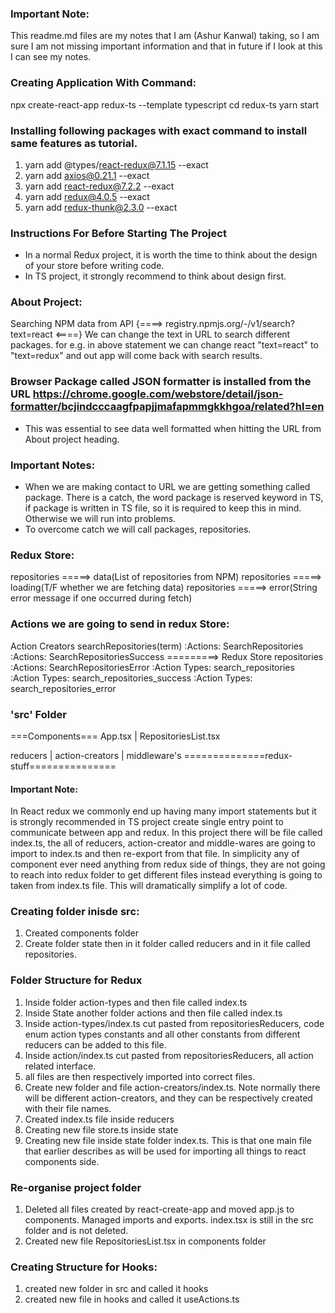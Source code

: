 ### Important Note:
  This readme.md files are my notes that I am (Ashur Kanwal) taking, so I am sure I am not missing important information and that in future if I look at this I can see my notes.  
### Creating Application With Command: 
  npx create-react-app redux-ts --template typescript
  cd redux-ts
  yarn start

### Installing following packages with exact command to install same features as tutorial.
1. yarn add @types/react-redux@7.1.15 --exact
2. yarn add axios@0.21.1 --exact
3. yarn add react-redux@7.2.2 --exact
4. yarn add redux@4.0.5 --exact   
5. yarn add redux-thunk@2.3.0 --exact   

### Instructions For Before Starting The Project
- In a normal Redux project, it is worth the time to think about the design of your store before writing code.
- In TS project, it strongly recommend to think about design first.

### About Project:
Searching NPM data from API {====> registry.npmjs.org/-/v1/search?text=react <====}
We can change the text in URL to search different packages. for e.g. in above statement we can change react "text=react" to "text=redux" and out app will come back with search results.

### Browser Package called JSON formatter is installed from the URL  https://chrome.google.com/webstore/detail/json-formatter/bcjindcccaagfpapjjmafapmmgkkhgoa/related?hl=en
- This was essential to see data well formatted when hitting the URL from About project heading.

### Important Notes:
- When we are making contact to URL we are getting something called package. There is a catch, the word package is reserved keyword in TS, if package is written in TS file, so it is required to keep this in mind. Otherwise we will run into problems.
- To overcome catch we will call packages, repositories.

### Redux Store:
  repositories =====> data(List of repositories from NPM)
  repositories =====> loading(T/F whether we are fetching data)
  repositories =====> error(String error message if one occurred during fetch)

### Actions we are going to send in redux Store:
  Action Creators searchRepositories(term)
    :Actions: SearchRepositories                
    :Actions: SearchRepositoriesSuccess =========> Redux Store repositories
    :Actions: SearchRepositoriesError 
        :Action Types: search_repositories  
        :Action Types: search_repositories_success
        :Action Types: search_repositories_error

### 'src' Folder
===Components===
App.tsx | RepositoriesList.tsx

reducers | action-creators | middleware's
==============redux-stuff=============== 

#### Important Note:
  In React redux we commonly end up having many import statements but it is strongly recommended in TS project create single entry point to communicate between app and redux.
  In this project there will be file called index.ts, the all of reducers, action-creator and middle-wares are going to import to index.ts and then re-export from that file. In simplicity any of component ever need anything from redux side of things, they are not going to reach into redux folder to get different files instead everything is going to taken from index.ts file. This will dramatically simplify a lot of code.


### Creating folder inisde src:
1. Created components folder
2. Create folder state then in it folder called reducers and in it file called repositories.

### Folder Structure for Redux
1. Inside folder action-types and then file called index.ts
2. Inside State another folder actions and then file called index.ts
3. Inside action-types/index.ts cut pasted from repositoriesReducers, code enum action types constants and all other constants from different reducers can be added to this file.
4. Inside action/index.ts cut pasted from repositoriesReducers, all action related interface.
5. all files are then respectively imported into correct files.
6. Create new folder and file action-creators/index.ts. Note normally there will be different action-creators, and they can be respectively created with their file names.
7. Created index.ts file inside reducers
8. Creating new file store.ts inside state
9. Creating new file inside state folder index.ts. This is that one main file that earlier describes as will be used for importing all things to react components side.

### Re-organise project folder
1. Deleted all files created by react-create-app and moved app.js to components. Managed imports and exports. index.tsx is still in the src folder and is not deleted.
2. Created new file RepositoriesList.tsx in components folder

### Creating Structure for Hooks:
1. created new folder in src and called it hooks
2. created new file in hooks and called it useActions.ts